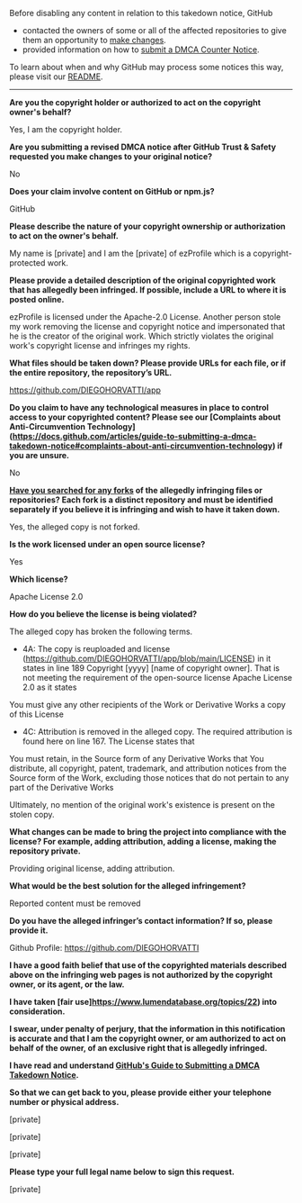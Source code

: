 Before disabling any content in relation to this takedown notice, GitHub
- contacted the owners of some or all of the affected repositories to give them an opportunity to [make changes](https://docs.github.com/en/github/site-policy/dmca-takedown-policy#a-how-does-this-actually-work).
- provided information on how to [submit a DMCA Counter Notice](https://docs.github.com/en/articles/guide-to-submitting-a-dmca-counter-notice).

To learn about when and why GitHub may process some notices this way, please visit our [README](https://github.com/github/dmca/blob/master/README.md#anatomy-of-a-takedown-notice).

---

**Are you the copyright holder or authorized to act on the copyright owner's behalf?**

Yes, I am the copyright holder.

**Are you submitting a revised DMCA notice after GitHub Trust & Safety requested you make changes to your original notice?**

No

**Does your claim involve content on GitHub or npm.js?**

GitHub

**Please describe the nature of your copyright ownership or authorization to act on the owner's behalf.**

My name is [private] and I am the [private] of ezProfile which is a copyright-protected work.

**Please provide a detailed description of the original copyrighted work that has allegedly been infringed. If possible, include a URL to where it is posted online.**

ezProfile is licensed under the Apache-2.0 License. Another person stole my work removing the license and copyright notice and impersonated that he is the creator of the original work. Which strictly violates the original work's copyright license and infringes my rights.

**What files should be taken down? Please provide URLs for each file, or if the entire repository, the repository’s URL.**

https://github.com/DIEGOHORVATTI/app

**Do you claim to have any technological measures in place to control access to your copyrighted content? Please see our [Complaints about Anti-Circumvention Technology] (https://docs.github.com/articles/guide-to-submitting-a-dmca-takedown-notice#complaints-about-anti-circumvention-technology) if you are unsure.**

No

**[Have you searched for any forks](https://docs.github.com/articles/dmca-takedown-policy#b-what-about-forks-or-whats-a-fork) of the allegedly infringing files or repositories? Each fork is a distinct repository and must be identified separately if you believe it is infringing and wish to have it taken down.**

Yes, the alleged copy is not forked.

**Is the work licensed under an open source license?**

Yes

**Which license?**

Apache License 2.0

**How do you believe the license is being violated?**

The alleged copy has broken the following terms.

* 4A: The copy is reuploaded and license (https://github.com/DIEGOHORVATTI/app/blob/main/LICENSE) in it states in line 189 Copyright [yyyy] [name of copyright owner]. That is not meeting the requirement of the open-source license Apache License 2.0 as it states

You must give any other recipients of the Work or Derivative Works a copy of this License

* 4C: Attribution is removed in the alleged copy. The required attribution is found here on line 167. The License states that

You must retain, in the Source form of any Derivative Works that You distribute, all copyright, patent, trademark, and attribution notices from the Source form of the Work, excluding those notices that do not pertain to any part of the Derivative Works

Ultimately, no mention of the original work's existence is present on the stolen copy.

**What changes can be made to bring the project into compliance with the license? For example, adding attribution, adding a license, making the repository private.**

Providing original license, adding attribution.

**What would be the best solution for the alleged infringement?**

Reported content must be removed

**Do you have the alleged infringer’s contact information? If so, please provide it.**

Github Profile: https://github.com/DIEGOHORVATTI

**I have a good faith belief that use of the copyrighted materials described above on the infringing web pages is not authorized by the copyright owner, or its agent, or the law.**

**I have taken [fair use]https://www.lumendatabase.org/topics/22) into consideration.**

**I swear, under penalty of perjury, that the information in this notification is accurate and that I am the copyright owner, or am authorized to act on behalf of the owner, of an exclusive right that is allegedly infringed.**

**I have read and understand [GitHub's Guide to Submitting a DMCA Takedown Notice](https://docs.github.com/articles/guide-to-submitting-a-dmca-takedown-notice/).**

**So that we can get back to you, please provide either your telephone number or physical address.**

[private]

[private]

[private]

**Please type your full legal name below to sign this request.**

[private]
